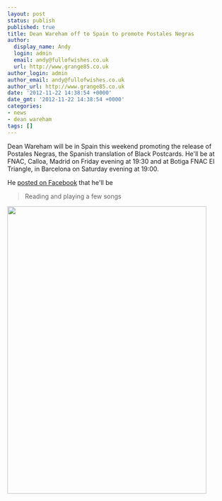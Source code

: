 ```yaml
---
layout: post
status: publish
published: true
title: Dean Wareham off to Spain to promote Postales Negras
author:
  display_name: Andy
  login: admin
  email: andy@fullofwishes.co.uk
  url: http://www.grange85.co.uk
author_login: admin
author_email: andy@fullofwishes.co.uk
author_url: http://www.grange85.co.uk
date: '2012-11-22 14:38:54 +0000'
date_gmt: '2012-11-22 14:38:54 +0000'
categories:
- news
- dean wareham
tags: []
---
```

<p>Dean Wareham will be in Spain this weekend promoting the release of Postales Negras, the Spanish translation of Black Postcards. He'll be at FNAC, Calloa, Madrid on Friday evening at 19:30 and at Botiga FNAC El Triangle, in Barcelona on Saturday evening at 19:00.</p>
<p>He <a href="http://www.facebook.com/DeanWareham">posted on Facebook</a> that he'll be</p>
<blockquote><p>Reading and playing a few songs</p></blockquote>
<p><img alt="" src="https://media.fullofwishes.co.uk/05-dean_wareham/pictures/postales-negras-fnac-450.jpg" title="Postales Negras promo poster" class="aligncenter" width="450" height="649" /></p>
<p><iframe class="aligncenter" width="560" height="315" https://www.youtube.com/embed/zcL9T2Fh8Os" frameborder="0" allowfullscreen></iframe></p>
